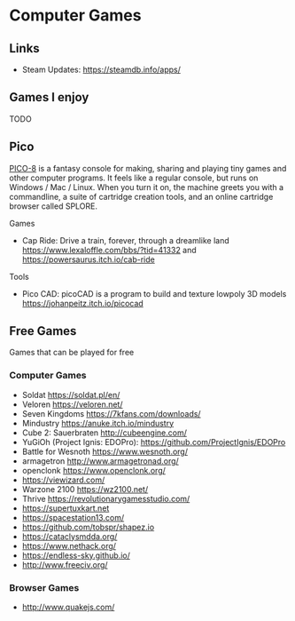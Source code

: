 # Computer Games

## Links

- Steam Updates: <https://steamdb.info/apps/>

## Games I enjoy

TODO

## Pico

[PICO-8](https://www.lexaloffle.com/) is a fantasy console for making, sharing and playing tiny games and other computer programs. It feels like a regular console, but runs on Windows / Mac / Linux. When you turn it on, the machine greets you with a commandline, a suite of cartridge creation tools, and an online cartridge browser called SPLORE.

Games

- Cap Ride: Drive a train, forever, through a dreamlike land <https://www.lexaloffle.com/bbs/?tid=41332> and <https://powersaurus.itch.io/cab-ride>

Tools

- Pico CAD: picoCAD is a program to build and texture lowpoly 3D models <https://johanpeitz.itch.io/picocad>

## Free Games

Games that can be played for free

### Computer Games

- Soldat <https://soldat.pl/en/>
- Veloren <https://veloren.net/>
- Seven Kingdoms <https://7kfans.com/downloads/>
- Mindustry <https://anuke.itch.io/mindustry>
- Cube 2: Sauerbraten <http://cubeengine.com/>
- YuGiOh (Project Ignis: EDOPro): <https://github.com/ProjectIgnis/EDOPro>
- Battle for Wesnoth <https://www.wesnoth.org/>
- armagetron <http://www.armagetronad.org/>
- openclonk <https://www.openclonk.org/>
- <https://viewizard.com/>
- Warzone 2100 <https://wz2100.net/>
- Thrive <https://revolutionarygamesstudio.com/>
- <https://supertuxkart.net>
- <https://spacestation13.com/>
- <https://github.com/tobspr/shapez.io>
- <https://cataclysmdda.org/>
- <https://www.nethack.org/>
- <https://endless-sky.github.io/>
- <http://www.freeciv.org/>

### Browser Games

- <http://www.quakejs.com/>
